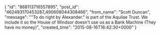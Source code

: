  {
   "id": "868113716557895",
   "post_id": "462493170453287_490608044308466",
   "from_name": "Scott Duncan",
   "message": "\"To do right by Alexander.\" is part of the Aquilae Trust. We include it so the House of Windsor doesn't use us as a Bank Machine (They have no money)",
   "created_time": "2015-08-16T16:42:30+0000"
 }
